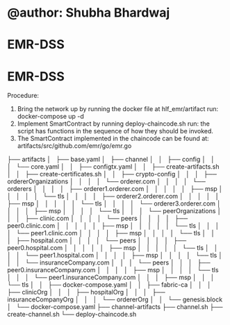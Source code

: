 # @author: Shubha Bhardwaj
# EMR-DSS
# EMR-DSS
Procedure:
1. Bring the network up by running the docker file at hlf_emr/artifact
run: docker-compose up -d
2. Implement SmartContract by running deploy-chaincode.sh
run: the script has functions in the sequence of how they should be invoked.
3. The SmartContract implemented in the chaincode can be found at:
artifacts/src/github.com/emr/go/emr.go 


 ├── artifacts
    │   ├── base.yaml
    │   ├── channel
    │   │   ├── config
    │   │   │   └── core.yaml
    │   │   ├── configtx.yaml
    │   │   ├── create-artifacts.sh
    │   │   ├── create-certificates.sh
    │   │   ├── crypto-config
    │   │   │   ├── ordererOrganizations
    │   │   │   │   └── orderer.com
    │   │   │   │       └── orderers
    │   │   │   │           ├── orderer1.orderer.com
    │   │   │   │           │   ├── msp
    │   │   │   │           │   └── tls
    │   │   │   │           ├── orderer2.orderer.com
    │   │   │   │           │   ├── msp
    │   │   │   │           │   └── tls
    │   │   │   │           └── orderer3.orderer.com
    │   │   │   │               ├── msp
    │   │   │   │               └── tls
    │   │   │   └── peerOrganizations
    │   │   │       ├── clinic.com
    │   │   │       │   └── peers
    │   │   │       │       ├── peer0.clinic.com
    │   │   │       │       │   ├── msp
    │   │   │       │       │   └── tls
    │   │   │       │       └── peer1.clinic.com
    │   │   │       │           ├── msp
    │   │   │       │           └── tls
    │   │   │       ├── hospital.com
    │   │   │       │   └── peers
    │   │   │       │       ├── peer0.hospital.com
    │   │   │       │       │   ├── msp
    │   │   │       │       │   └── tls
    │   │   │       │       └── peer1.hospital.com
    │   │   │       │           ├── msp
    │   │   │       │           └── tls
    │   │   │       └── insuranceCompany.com
    │   │   │           └── peers
    │   │   │               ├── peer0.insuranceCompany.com
    │   │   │               │   ├── msp
    │   │   │               │   └── tls
    │   │   │               └── peer1.insuranceCompany.com
    │   │   │                   ├── msp
    │   │   │                   └── tls
    │   │   ├── docker-compose.yaml
    │   │   ├── fabric-ca
    │   │   │   ├── clinicOrg
    │   │   │   ├── hospitalOrg
    │   │   │   ├── insuranceCompanyOrg
    │   │   │   └── ordererOrg
    │   │   └── genesis.block
    │   └── docker-compose.yaml
    ├── channel-artifacts
    ├── channel.sh
    ├── create-channel.sh
    └── deploy-chaincode.sh

